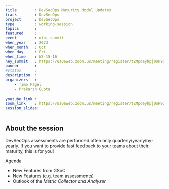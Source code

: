 ```yaml
---
title        : DevSecOps Maturity Model Updates
track        : DevSecOps
project      : DevSecOps
type         : working-session
topics       : 
featured     :
event        : mini-summit
when_year    : 2023
when_month   : Oct
when_day     : Fri
when_time    : WS-15-16
hey_summit   : https://us06web.zoom.us/meeting/register/tZMpdeyhpj0sH9z34Xu-JPwt1KGX9nR4poPD
banner       : 
#status      : 
description  :
organizers   :
    - Timo Pagel
    - Prakarsh Gupta
    
youtube_link : 
zoom_link    : https://us06web.zoom.us/meeting/register/tZMpdeyhpj0sH9z34Xu-JPwt1KGX9nR4poPD
session_slides:
---
```


## About the session
DevSecOps assessments are performed often only quarterly/yearly/by-yearly. If you want to provide fast feedback to your teams about their maturity, this is for you!

Agenda
- New Features from GSoC
- New Features (e.g. team assessments)
- Outlook of the _Metric Collector and Analyzer_

